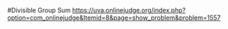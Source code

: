 #Divisible Group Sum
https://uva.onlinejudge.org/index.php?option=com_onlinejudge&Itemid=8&page=show_problem&problem=1557
